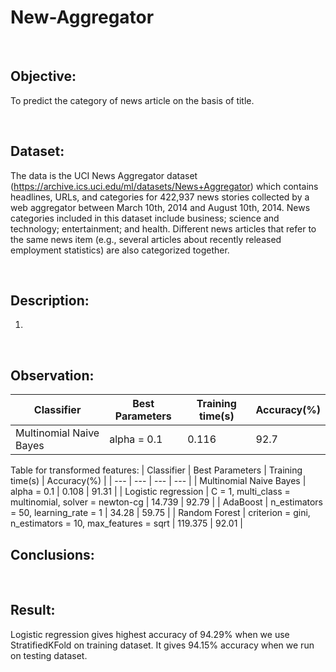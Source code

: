 # New-Aggregator
<br>

## Objective:
To predict the category of news article on the basis of title.

<br>

## Dataset:
The data is the UCI News Aggregator dataset (https://archive.ics.uci.edu/ml/datasets/News+Aggregator) which contains headlines, URLs, and categories for 422,937 news stories collected by a web aggregator between March 10th, 2014 and August 10th, 2014.
News categories included in this dataset include business; science and technology; entertainment; and health. Different news articles that refer to the same news item (e.g., several articles about recently released employment statistics) are also categorized together.

<br>

## Description:
1. 

<br>

## Observation:

| Classifier | Best Parameters | Training time(s) | Accuracy(%)  |
| --- | --- | --- | --- |
| Multinomial Naive Bayes | alpha = 0.1 | 0.116 | 92.7 |


Table for transformed features:
| Classifier | Best Parameters | Training time(s) | Accuracy(%)  |
| --- | --- | --- | --- |
| Multinomial Naive Bayes | alpha = 0.1 | 0.108 | 91.31 |
| Logistic regression | C = 1, multi_class = multinomial, solver = newton-cg | 14.739 | 92.79 | 
| AdaBoost | n_estimators = 50, learning_rate = 1 | 34.28 | 59.75 |
| Random Forest | criterion = gini, n_estimators = 10, max_features = sqrt | 119.375 | 92.01 |
<br>

## Conclusions:



<br>

## Result:
Logistic regression gives highest accuracy of 94.29% when we use StratifiedKFold on training dataset. It gives 94.15% accuracy when we run on testing dataset.
